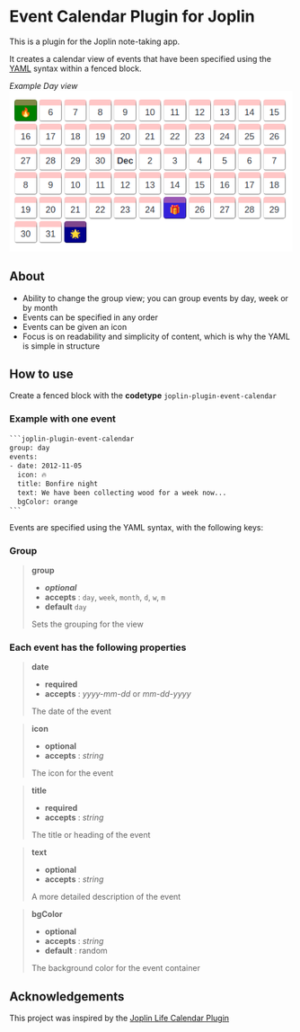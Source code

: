 # Event Calendar Plugin for Joplin

This is a plugin for the Joplin note-taking app.

It creates a calendar view of events that have been specified using the [YAML](https://yaml.org/) syntax within a fenced block.

*Example Day view*
![preview](./DOCS/preview_day.png)

## About

- Ability to change the group view; you can group events by day, week or by month
- Events can be specified in any order
- Events can be given an icon
- Focus is on readability and simplicity of content, which is why the YAML is simple in structure

## How to use

Create a fenced block with the **codetype** `joplin-plugin-event-calendar`

### Example with one event

    ```joplin-plugin-event-calendar
    group: day
    events:
    - date: 2012-11-05
      icon: 🔥
      title: Bonfire night
      text: We have been collecting wood for a week now...
      bgColor: orange
    ```

Events are specified using the YAML syntax, with the following keys:

### Group

> **group**
>
> - _**optional**_ 
> - **accepts** : `day`, `week`, `month`, `d`, `w`, `m`
> - **default** `day`
>
> Sets the grouping for the view

### Each event has the following properties

> **date**
>
> - **required**
> - **accepts** : _yyyy-mm-dd_ or _mm-dd-yyyy_
>
> The date of the event

> **icon**
>
> - **optional**
> - **accepts** : _string_
>
> The icon for the event

> **title**
>
> - **required**
> - **accepts** : _string_
>
> The title or heading of the event

> **text**
>
> - **optional**
> - **accepts** : _string_
>
> A more detailed description of the event

> **bgColor**
>
> - **optional**
> - **accepts** : _string_
> - **default** : random
>
> The background color for the event container

## Acknowledgements

This project was inspired by the [Joplin Life Calendar Plugin](https://github.com/hieuthi/joplin-plugin-life-calendar)
